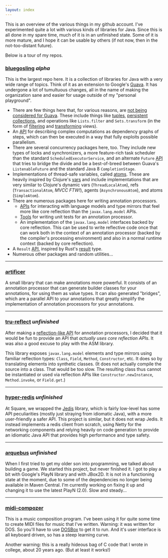 ```yaml
---
layout: index
---
```


This is an overview of the various things in my github account. I've experimented quite a lot with various kinds of libraries for Java. Since this is all done in my spare time, much of it is in an unfinished state. Some of it is more mature, and I hope it can be usable by others (if not now, then in the not-too-distant future).

Below is a tour of my repos.

### [bluegosling](https://jhump.github.io/bluegosling) *alpha*
This is the largest repo here. It is a collection of libraries for Java with a very wide range of topics. Think of it as an extension to Google's [Guava](https://github.com/google/guava). It has undergone a lot of tumultuous changes, all in the name of making the organization sane and easier for usage outside of my "personal playground".

* There are few things here that, for various reasons, are [not being considered for Guava](https://github.com/google/guava/wiki/IdeaGraveyard). These include things like [tuples](https://jhump.github.io/bluegosling/javadoc/com/bluegosling/tuples/Tuple.html), [persistent collections](https://jhump.github.io/bluegosling/javadoc/com/bluegosling/collections/immutable/PersistentCollection.html), and operations like `Lists.filter` and `Sets.transform` (in the form of [filtering](https://jhump.github.io/bluegosling/javadoc/com/bluegosling/collections/FilteringList.html) and [transforming](https://jhump.github.io/bluegosling/javadoc/com/bluegosling/collections/TransformingSet.html) views).
* An [API](https://jhump.github.io/bluegosling/javadoc/com/bluegosling/graph/package-summary.html) for describing complex computations as dependency graphs of steps, which can then be executed in a way that fully exploits possible parallelism.
* There are several concurrency packages here, too. They include new types of locks and synchronizers, a more feature-rich task scheduler than the standard `ScheduledExecutorService`, and an alternate `Future` [API](https://jhump.github.io/bluegosling/javadoc/com/bluegosling/concurrent/fluent/package-summary.html) that tries to bridge the divide and be a best-of-breed between Guava's `ListenableFuture` and the standard Java 8 `CompletionStage`.
* Implementations of thread-safe variables, called [atoms](https://jhump.github.io/bluegosling/javadoc/com/bluegosling/concurrent/atoms/package-summary.html). These are heavily inspired by Clojure's [vars](http://clojure.org/reference/vars) and include implementations that are very similar to Clojure's dynamic vars (`ThreadLocalAtom`), refs (`TransactionalAtom`, *MVCC FTW!*), agents (`AsynchronousAtom`), and atoms (`SimpleAtom`).
* There are numerous packages here for writing annotation processors.
  * [APIs](https://jhump.github.io/bluegosling/javadoc/com/bluegosling/apt/reflect/package-summary.html) for interacting with language models and type mirrors that feel more like core reflection than the `javax.lang.model` APIs.
  * [Tools](https://jhump.github.io/bluegosling/javadoc/com/bluegosling/apt/testing/package-summary.html) for writing unit tests for an annotation processor.
  * An implementation of the `javax.lang.model` interfaces backed by core reflection. This can be used to write reflective code once that can work both in the context of an annotation processor (backed by the compiler's processing environment) and also in a normal runtime context (backed by core reflection).
* A `Result` [API](https://jhump.github.io/bluegosling/javadoc/com/bluegosling/result/Result.html), inspired by Rust's [result](https://doc.rust-lang.org/std/result/) type.
* Numerous other packages and random utilities...

----

### [artificer](https://github.com/jhump/artificer)
A small library that can make annotations more powerful. It consists of an annotation processor that can generate builder classes for your annotations, for using them as value types. It can also generated "bridges", which are a parallel API to your annotations that greatly simplify the implementation of annotation processors for your annotations.

----

### [tru-reflect](https://github.com/jhump/tru-reflect) *unfinished*
After making a [reflection-like API](https://jhump.github.io/bluegosling/javadoc/com/bluegosling/apt/reflect/package-summary.html) for annotation processors, I decided that it would be fun to provide an API that *actually uses core reflection APIs*. It was also a good excuse to play with the ASM library.

This library exposes `javax.lang.model` elements and type mirrors using familiar reflection types: `Class`, `Field`, `Method`, `Constructor`, etc. It does so by translating elements into synthetic classes. (It does not actually compile the source into a class. That would be too slow. The resulting class thus cannot be instantiated or used via reflection APIs like `Constructor.newInstance`, `Method.invoke`, or `Field.get`.)

----

### [hyper-redis](https://github.com/jhump/hyper-redis) *unfinished*
At Square, we wrapped the [Jedis](https://github.com/xetorthio/jedis) library, which is fairly low-level has some API peculiarities (mostly just straying from idiomatic Java), with a more user-friendly a safer API. This project is similar, but it does not wrap Jedis. It instead implements a redis client from scratch, using Netty for the networking components and relying heavily on code generation to provide an idiomatic Java API that provides high performance and type safety.

----

### [arquebus](https://github.com/jhump/arquebus) *unfinished*
When I first tried to get my older son into programming, we talked about building a game. We started this project, but never finished it. I got to play a bit with Google's PlayN library and with JBox2D. It is not in a functioning state at the moment, due to some of the dependencies no longer being available in Maven Central. I'm currently working on fixing it up and changing it to use the latest PlayN (2.0). Slow and steady...

----

### [midi-compozer](https://github.com/jhump/midi-compozer)
This is a music composition program. I've been using it for quite some time to create MIDI files for music that I've written. Warning: it was written for DOS. So you'll have to use [DOSBox](http://www.dosbox.com/) to get it to run. And it's user interface is all keyboard driven, so has a steep learning curve.

Another warning: this is a really hideous bag of C code that I wrote in college, about 20 years ago. (But at least it works!)
